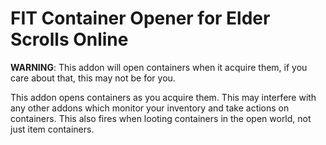 # FIT Container Opener for Elder Scrolls Online

**WARNING**: This addon will open containers when it acquire them, if you care about that, this may not be for you.

This addon opens containers as you acquire them. This may interfere with any other addons which monitor your inventory and take actions on containers. This also fires when looting containers in the open world, not just item containers.